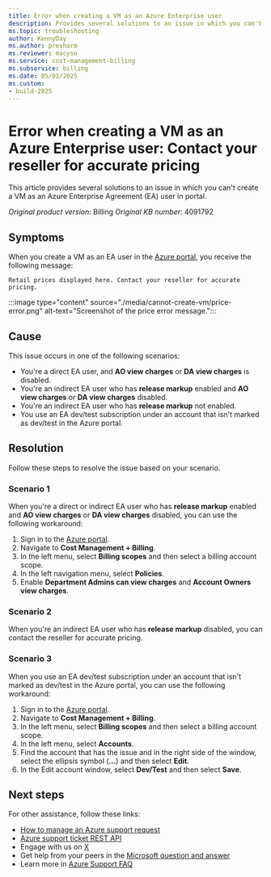 ```yaml
---
title: Error when creating a VM as an Azure Enterprise user
description: Provides several solutions to an issue in which you can't create a VM as an Enterprise Agreement (EA) user in portal.
ms.topic: troubleshooting
author: KennyDay
ms.author: presharm
ms.reviewer: macyso
ms.service: cost-management-billing
ms.subservice: billing
ms.date: 05/01/2025
ms.custom:
- build-2025
---
```


# Error when creating a VM as an Azure Enterprise user: Contact your reseller for accurate pricing

This article provides several solutions to an issue in which you can't create a VM as an Azure Enterprise Agreement (EA) user in portal.

_Original product version:_ Billing
_Original KB number:_ 4091792

## Symptoms

When you create a VM as an EA user in the [Azure portal](https://portal.azure.com/), you receive the following message:

`Retail prices displayed here. Contact your reseller for accurate pricing.`

:::image type="content" source="./media/cannot-create-vm/price-error.png" alt-text="Screenshot of the price error message.":::

## Cause

This issue occurs in one of the following scenarios:

- You're a direct EA user, and **AO view charges** or **DA view charges**  is disabled.
- You're an indirect EA user who has **release markup** enabled and **AO view charges** or **DA view charges** disabled.
- You're an indirect EA user who has **release markup** not enabled.
- You use an EA dev/test subscription under an account that isn't marked as dev/test in the Azure portal.

## Resolution

Follow these steps to resolve the issue based on your scenario.

### Scenario 1

When you're a direct or indirect EA user who has **release markup** enabled and **AO view charges** or **DA view charges** disabled, you can use the following workaround:

1. Sign in to the [Azure portal](https://portal.azure.com/#blade/Microsoft_Azure_GTM/ModernBillingMenuBlade/AllBillingScopes).
1. Navigate to **Cost Management + Billing**.
1. In the left menu, select **Billing scopes** and then select a billing account scope.
1. In the left navigation menu, select **Policies**.
1. Enable **Department Admins can view charges** and **Account Owners view charges**.

### Scenario 2

When you're an indirect EA user who has **release markup** disabled, you can contact the reseller for accurate pricing.

### Scenario 3

When you use an EA dev/test subscription under an account that isn't marked as dev/test in the Azure portal, you can use the following workaround:

1. Sign in to the [Azure portal](https://portal.azure.com/#blade/Microsoft_Azure_GTM/ModernBillingMenuBlade/AllBillingScopes).
1. Navigate to **Cost Management + Billing**.
1. In the left menu, select **Billing scopes** and then select a billing account scope.
1. In the left menu, select **Accounts**.
1. Find the account that has the issue and in the right side of the window, select the ellipsis symbol (**...**) and then select **Edit**.
1. In the Edit account window, select **Dev/Test** and then select **Save**.

## Next steps

For other assistance, follow these links:

* [How to manage an Azure support request](/azure/azure-portal/supportability/how-to-manage-azure-support-request)
* [Azure support ticket REST API](/rest/api/support)
* Engage with us on [X](https://x.com/azuresupport)
* Get help from your peers in the [Microsoft question and answer](/answers/products/azure)
* Learn more in [Azure Support FAQ](https://azure.microsoft.com/support/faq)
